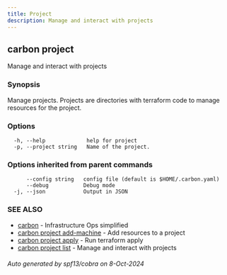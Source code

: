 ```yaml
---
title: Project
description: Manage and interact with projects
---
```


## carbon project

Manage and interact with projects

### Synopsis

Manage projects.
Projects are directories with terraform code to manage resources for the project.


### Options

```
  -h, --help             help for project
  -p, --project string   Name of the project.
```

### Options inherited from parent commands

```
      --config string   config file (default is $HOME/.carbon.yaml)
      --debug           Debug mode
  -j, --json            Output in JSON
```

### SEE ALSO

* [carbon](carbon.md)	 - Infrastructure Ops simplified
* [carbon project add-machine](carbon_project_add-machine.md)	 - Add resources to a project
* [carbon project apply](carbon_project_apply.md)	 - Run terraform apply
* [carbon project list](carbon_project_list.md)	 - Manage and interact with projects

###### Auto generated by spf13/cobra on 8-Oct-2024
